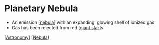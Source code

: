 # Planetary Nebula

- An emission [[nebula]] with an expanding, glowing shell of ionized gas
- Gas has been rejected from red [[giant star]]s

[[Astronomy]] [[Nebula]]

[//begin]: # "Autogenerated link references for markdown compatibility"
[nebula]: nebula "Nebula"
[giant star]: giant-star "Giant Star"
[Astronomy]: astronomy "Astronomy"
[Nebula]: nebula "Nebula"
[//end]: # "Autogenerated link references"